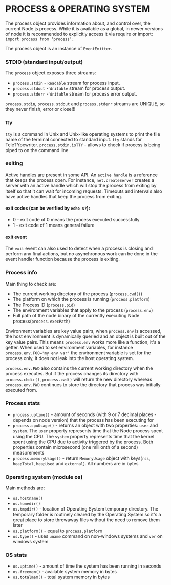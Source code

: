 # PROCESS & OPERATING SYSTEM

The process object provides information about, and control over, the current Node.js process. While it is available as a global, in newer versions of node it is recommended to explicitly access it via require or import: `import process from 'process';`<br>

The process object is an instance of `EventEmitter`.

### STDIO (standard input/output)

The `process` object exposes three streams:

- `process.stdin` - `Readable` stream for process input.
- `process.stdout` - `Writable` stream for process output.
- `process.stderr` - `Writable` stream for process error output.

`process.stdin`, `process.stdout` and `process.stderr` streams are UNIQUE, so they never finish, error or close!!!<br>

### tty

`tty` is a command in Unix and Unix-like operating systems to print the file name of the terminal connected to standard input. `tty` stands for TeleTYpewriter.
`process.stdin.isTTY` - allows to check if process is being piped to on the command line

### exiting

Active handles are present in some API. An `active handle` is a reference that keeps the process open. For instance, `net.createServer` creates a server with an active handle which will stop the process from exiting by itself so that it can wait for incoming requests. Timeouts and intervals also have active handles that keep the process from exiting.

#### exit codes (can be verified by `echo $?`):

- 0 - exit code of 0 means the process executed successfully
- 1 - exit code of 1 means general failure

#### exit event

The `exit` event can also used to detect when a process is closing and perform any final actions, but no asynchronous work can be done in the event handler function because the process is exiting.

### Process info

Main thing to check are:

- The current working directory of the process (`process.cwd()`)
- The platform on which the process is running (`process.platform`)
- The Process ID (`process.pid`)
- The environment variables that apply to the process (`process.env`)
- Full path of the node binary of the currently executing Node process(`process.execPath`)

Environment variables are key value pairs, when `process.env` is accessed, the host environment is dynamically queried and an object is built out of the key value pairs. This means `process.env` works more like a function, it's a getter. When used to set environment variables, for instance `process.env.FOO='my env var'` the environment variable is set for the process only, it does not leak into the host operating system.<br>

`process.env.PWD` also contains the current working directory when the process executes. But if the process changes its directory with `process.chdir()`, `process.cwd()` will return the new directory whereas `process.env.PWD` continues to store the directory that process was initially executed from.

### Process stats

- `process.uptime()` - amount of seconds (with 9 or 7 decimal places - depends on node version) that the process has been executing for
- `process.cpuUsage()` - returns an object with two properties: `user` and `system`. The `user` property represents time that the Node process spent using the CPU. The `system` property represents time that the kernel spent using the CPU due to activity triggered by the process. Both properties contain microsecond (one millionth of a second) measurements
- `process.memoryUsage()` - return `MemoryUsage` object with keys(`rss`, `heapTotal`, `heapUsed` and `external`). All numbers are in bytes

### Operating system (module os)

Main methods are:

- `os.hostname()`
- `os.homedir()`
- `os.tmpdir()` - location of Operating System temporary directory. The temporary folder is routinely cleared by the Operating System so it's a great place to store throwaway files without the need to remove them later
- `os.platform()` - equal to `process.platform`
- `os.type()` - uses `uname` command on non-windows systems and `ver` on windows system

### OS stats

- `os.uptime()` - amount of time the system has been running in seconds
- `os.freemem()` - available system memory in bytes
- `os.totalmem()` - total system memory in bytes
